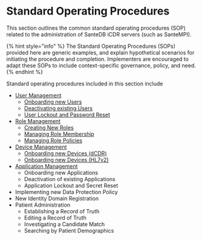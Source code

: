 # Standard Operating Procedures

This section outlines the common standard operating procedures (SOP) related to the administration of SanteDB iCDR servers (such as SanteMPI).&#x20;

{% hint style="info" %}
The Standard Operating Procedures (SOPs) provided here are generic examples, and explain hypothetical scenarios for initiating the procedure and completion. Implementers are encouraged to adapt these SOPs to include context-specific governance, policy, and need.
{% endhint %}

Standard operating procedures included in this section include

* [User Management](user-management-sops/)
  * [Onboarding new Users](user-management-sops/sop-onboarding-users.md)
  * [Deactivating existing Users](user-management-sops/sop-deactivating-users.md)
  * [User Lockout and Password Reset](user-management-sops/sop-user-lockout.md)
* [Role Management](role-management-sops/)
  * [Creating New Roles](role-management-sops/creating-new-roles.md)
  * [Managing Role Membership](role-management-sops/assigning-users-to-roles.md)
  * [Managing Role Policies](role-management-sops/sop-role-policy-assignment.md)
* [Device Management](device-management-sops.md)
  * [Onboarding new Devices (dCDR)](device-management-sops/sop-onboarding-new-dcdr-device.md)
  * [Onboarding new Devices (HL7v2)](device-management-sops/sop-onboarding-new-hl7v2-device.md)
* [Application Management](application-management-sops.md)
  * Onboarding new Applications
  * Deactivation of existing Applications
  * Application Lockout and Secret Reset
* Implementing new Data Protection Policy
* New Identity Domain Registration
* Patient Administration
  * Establishing a Record of Truth
  * Editing a Record of Truth
  * Investigating a Candidate Match
  * Searching by Patient Demographics
